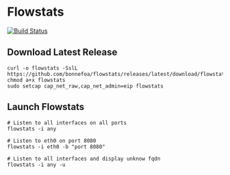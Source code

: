# Flowstats

[![Build Status](https://travis-ci.org/bonnefoa/flowstats.svg?branch=master)](https://travis-ci.org/bonnefoa/flowstats)

## Download Latest Release

```
curl -o flowstats -SslL https://github.com/bonnefoa/flowstats/releases/latest/download/flowstats
chmod a+x flowstats
sudo setcap cap_net_raw,cap_net_admin=eip flowstats
```

## Launch Flowstats

```
# Listen to all interfaces on all ports
flowstats -i any

# Listen to eth0 on port 8080
flowstats -i eth0 -b "port 8080"

# Listen to all interfaces and display unknow fqdn
flowstats -i any -u
```

